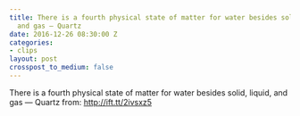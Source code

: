 ```yaml
---
title: There is a fourth physical state of matter for water besides solid, liquid,
  and gas — Quartz
date: 2016-12-26 08:30:00 Z
categories:
- clips
layout: post
crosspost_to_medium: false
---
```


There is a fourth physical state of matter for water besides solid, liquid, and gas — Quartz
from: http://ift.tt/2ivsxz5